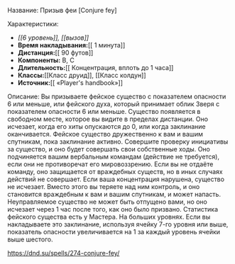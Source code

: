 Название: Призыв феи \[Conjure fey] 

Характеристики:
- *[[6 уровень]], [[вызов]]*
- **Время накладывания:**[[ 1 минута]]
- **Дистанция:**[[ 90 футов]]
- **Компоненты:** В, С
- **Длительность:**[[ Концентрация, вплоть до 1 часа]]
- **Классы:**[[Класс  друид]], [[Класс колдун]]
- **Источник:**[[ «Player's handbook»]]

Описание:
Вы призываете фейское существо с показателем опасности 6 или меньше, или фейского духа, который принимает облик Зверя с показателем опасности 6 или меньше. Существо появляется в свободном месте, которое вы видите в пределах дистанции. Оно исчезает, когда его хиты опускаются до 0, или когда заклинание оканчивается.
Фейское существо дружественно к вам и вашим спутникам, пока заклинание активно. Совершите проверку инициативы за существо, и оно будет совершать свои собственные ходы. Оно подчиняется вашим вербальным командам (действие не требуется), если они не противоречат его мировоззрению. Если вы не отдаёте команду, оно защищается от враждебных существ, но в иных случаях действий не совершает.
Если ваша концентрация нарушена, существо не исчезает. Вместо этого вы теряете над ним контроль, и оно становится враждебным к вам и вашим спутникам, и может напасть. Неуправляемое существо не может быть отпущено вами, но оно исчезает через 1 час после того, как оно было призвано.
 Статистика фейского существа есть у Мастера.
На больших уровнях. Если вы накладываете это заклинание, используя ячейку 7-го уровня или выше, показатель опасности увеличивается на 1 за каждый уровень ячейки выше шестого.

https://dnd.su/spells/274-conjure-fey/